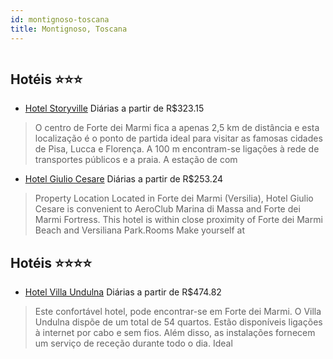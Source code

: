 ```yaml
---
id: montignoso-toscana
title: Montignoso, Toscana
---
```


<center><img src="http://photos.hotelbeds.com/giata/12/128458/128458a_hb_a_001.jpg" alt="" /></center>


## Hotéis ⭐️⭐️⭐️

-    [Hotel Storyville](https://www.hurb.com/aud/https://www.hurb.com/hoteis/montignoso/hotel-storyville-JNP-JP153133?cmp=18055) Diárias a partir de R$323.15
   > O centro de Forte dei Marmi fica a apenas 2,5 km de distância e esta localização é o ponto de partida ideal para visitar as famosas cidades de Pisa, Lucca e Florença. A 100 m encontram-se ligações à rede de transportes públicos e a praia. A estação de com
-    [Hotel Giulio Cesare](https://www.hurb.com/aud/https://www.hurb.com/hoteis/montignoso/hotel-giulio-cesare-JNP-JP141711?cmp=18055) Diárias a partir de R$253.24
   > Property Location Located in Forte dei Marmi (Versilia), Hotel Giulio Cesare is convenient to AeroClub Marina di Massa and Forte dei Marmi Fortress.  This hotel is within close proximity of Forte dei Marmi Beach and Versiliana Park.Rooms Make yourself at 

## Hotéis ⭐️⭐️⭐️⭐️

-    [Hotel Villa Undulna](https://www.hurb.com/aud/https://www.hurb.com/hoteis/montignoso/hotel-villa-undulna-JNP-JP730171?cmp=18055) Diárias a partir de R$474.82
   > Este confortável hotel, pode encontrar-se em Forte dei Marmi. O Villa Undulna dispõe de um total de 54 quartos. Estão disponíveis ligações à internet por cabo e sem fios. Além disso, as instalações fornecem um serviço de receção durante todo o dia. Ideal 
